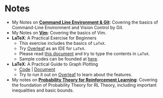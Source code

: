 # Notes
* My Notes on [**Command Line Environment & Git**](https://ryanlaimr.github.io/pages/notes/command_line_env): Covering the basics of Command-Line Environment and Vision Control by Git.
* My Notes on [**Vim**](https://ryanlaimr.github.io/pages/notes/vim_notes): Covering the basics of Vim.
* **LaTeX**: A Practical Exercise for Beginners
  * This exercise includes the basics of `LaTeX`.
  * Try [Overleaf](https://overleaf.com) as an IDE for `LaTeX`.
  * Please read [this document](https://ryanlaimr.github.io/pages/notes/learn_latex/basic.pdf) and try to type the contents in `LaTeX`.
  * Sample codes can be founded at [here](https://ryanlaimr.github.io/pages/notes/learn_latex/basic.tex).
* **LaTeX**: A Practical Guide to Graph Plotting
  * [Code](https://ryanlaimr.github.io/pages/notes/learn_latex/graph_plotting.tex) | [Document](https://ryanlaimr.github.io/pages/notes/learn_latex/graph_plotting.pdf)
  * Try to run it out on [Overleaf](https://overleaf.com) to learn about the features.
* My notes on [**Probability Theory for Reinforcement Learning**](https://ryanlaimr.github.io/pages/notes/probability_rl.html): Covering the foundation of Probability Theory for RL Theory, including important inequalities and basic bounds. 
